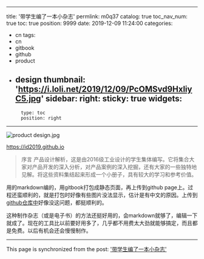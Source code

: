 
---
title: '带学生编了一本小杂志'
permlink: m0q37
catalog: true
toc_nav_num: true
toc: true
position: 9999
date: 2019-12-09 11:24:00
categories:
- cn
tags:
- cn
- gitbook
- github
- product
- design
thumbnail: 'https://i.loli.net/2019/12/09/PcOMSvd9HxliyC5.jpg'
sidebar:
    right:
        sticky: true
widgets:
    -
        type: toc
        position: right
---


![product design.jpg](https://i.loli.net/2019/12/09/PcOMSvd9HxliyC5.jpg)

https://id2019.github.io

> 序言
产品设计解析，这是由2016级工业设计的学生集体编写。它将集合大家对产品开发的深入分析，对产品案例的深入挖掘，还有大家的一些独特地见解。将这些资料集结起来形成一个小册子，具有较大的学习和参考价值。

用的markdown编的，用gitbook打包成静态页面，再上传到github page上。过程还蛮顺利的，就是打包时好像有些图片没法显示，估计是有中文的原因。上传到[github仓库中](https://github.com/lemooljiang/Analysis-of-Product-Design)好像没这问题，都挺顺利的。

这种制作杂志（或是电子书）的方法还挺好用的，会markdown就够了，编辑一下就成了。现在的工具比以前要好用多了，几乎都不用费太大劲就能够搞定，而且都是免费。以后有机会还会慢慢制作。

- - -

This page is synchronized from the post: ['带学生编了一本小杂志'](https://steemit.com/@lemooljiang/m0q37)
